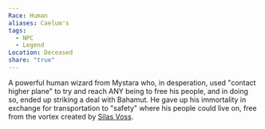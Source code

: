 ```yaml
---
Race: Human
aliases: Caelum's
tags:
  - NPC
  - Legend
Location: Deceased
share: "true"
---
```


A powerful human wizard from Mystara who, in desperation, used "contact higher plane" to try and reach ANY being to free his people, and in doing so, ended up striking a deal with Bahamut. He gave up his immortality in exchange for transportation to "safety" where his people could live on, free from the vortex created by [Silas Voss](../../Factions_&%20Clans/The%20Prism/NPCs/Silas_Voss.md).
